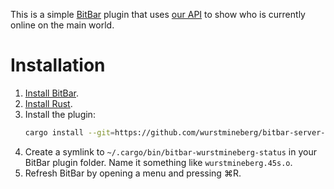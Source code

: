 This is a simple [BitBar](https://getbitbar.com/) plugin that uses [our API](https://wurstmineberg.de/api/v3) to show who is currently online on the main world.

# Installation

1. [Install BitBar](https://getbitbar.com/).
2. [Install Rust](https://www.rust-lang.org/tools/install).
3. Install the plugin:
    ```sh
    cargo install --git=https://github.com/wurstmineberg/bitbar-server-status
    ```
4. Create a symlink to `~/.cargo/bin/bitbar-wurstmineberg-status` in your BitBar plugin folder. Name it something like `wurstmineberg.45s.o`.
5. Refresh BitBar by opening a menu and pressing <key>⌘</key><key>R</key>.
